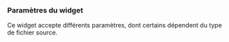 
### Paramètres du widget

Ce widget accepte différents paramètres, dont certains dépendent du type de fichier source.
